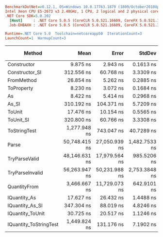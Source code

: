 ``` ini

BenchmarkDotNet=v0.12.1, OS=Windows 10.0.17763.1879 (1809/October2018Update/Redstone5)
Intel Xeon CPU E5-2673 v3 2.40GHz, 1 CPU, 2 logical and 2 physical cores
.NET Core SDK=5.0.202
  [Host]     : .NET Core 5.0.5 (CoreCLR 5.0.521.16609, CoreFX 5.0.521.16609), X64 RyuJIT
  Job-EHBAXH : .NET Core 5.0.5 (CoreCLR 5.0.521.16609, CoreFX 5.0.521.16609), X64 RyuJIT

Runtime=.NET Core 5.0  Toolchain=netcoreapp50  IterationCount=3  
LaunchCount=1  WarmupCount=3  

```
|                 Method |          Mean |         Error |        StdDev |  Gen 0 |  Gen 1 | Gen 2 | Allocated |
|----------------------- |--------------:|--------------:|--------------:|-------:|-------:|------:|----------:|
|            Constructor |      9.875 ns |      2.943 ns |     0.1613 ns |      - |      - |     - |         - |
|         Constructor_SI |    312.556 ns |     60.768 ns |     3.3309 ns | 0.0119 |      - |     - |     192 B |
|             FromMethod |     26.854 ns |      5.262 ns |     0.2885 ns |      - |      - |     - |         - |
|             ToProperty |      8.230 ns |      3.072 ns |     0.1684 ns |      - |      - |     - |         - |
|                     As |      8.422 ns |      5.414 ns |     0.2968 ns |      - |      - |     - |         - |
|                  As_SI |    310.192 ns |    104.371 ns |     5.7209 ns | 0.0119 |      - |     - |     192 B |
|                 ToUnit |     17.476 ns |     10.154 ns |     0.5565 ns |      - |      - |     - |         - |
|              ToUnit_SI |    320.800 ns |     60.766 ns |     3.3308 ns | 0.0119 |      - |     - |     192 B |
|           ToStringTest |  1,277.948 ns |    743.047 ns |    40.7289 ns | 0.0591 |      - |     - |     944 B |
|                  Parse | 50,748.415 ns | 27,050.939 ns | 1,482.7533 ns | 2.0752 | 0.0610 |     - |   33344 B |
|          TryParseValid | 48,146.631 ns | 17,979.564 ns |   985.5206 ns | 2.0752 | 0.0610 |     - |   33320 B |
|        TryParseInvalid | 56,263.947 ns | 50,231.988 ns | 2,753.3848 ns | 2.0752 | 0.0610 |     - |   32928 B |
|           QuantityFrom |  3,466.667 ns | 11,729.073 ns |   642.9101 ns |      - |      - |     - |      56 B |
|           IQuantity_As |     17.627 ns |     26.432 ns |     1.4488 ns | 0.0015 |      - |     - |      24 B |
|        IQuantity_As_SI |    347.304 ns |     88.019 ns |     4.8246 ns | 0.0119 |      - |     - |     192 B |
|       IQuantity_ToUnit |     30.725 ns |     20.517 ns |     1.1246 ns | 0.0035 |      - |     - |      56 B |
| IQuantity_ToStringTest |  1,449.824 ns |    131.176 ns |     7.1902 ns | 0.0591 |      - |     - |     944 B |
